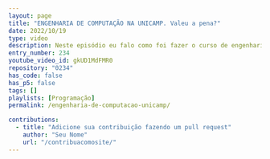 ```yaml
---
layout: page
title: "ENGENHARIA DE COMPUTAÇÃO NA UNICAMP. Valeu a pena?"
date: 2022/10/19
type: video
description: Neste episódio eu falo como foi fazer o curso de engenharia de computação na Unicamp, falando um pouco sobre as matérias e como foi minha trajetória nesta universidade até me tornar um programador.
entry_number: 234
youtube_video_id: gkUD1MdFMR0
repository: "0234"
has_code: false
has_p5: false
tags: []
playlists: [Programação]
permalink: /engenharia-de-computacao-unicamp/

contributions:
  - title: "Adicione sua contribuição fazendo um pull request"
    author: "Seu Nome"
    url: "/contribuacomosite/"
---
```

